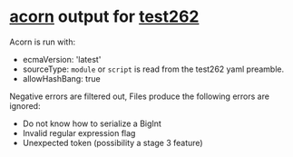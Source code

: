 # [acorn] output for [test262]

Acorn is run with:

* ecmaVersion: 'latest'
* sourceType: `module` or `script` is read from the test262 yaml preamble.
* allowHashBang: true

Negative errors are filtered out,
Files produce the following errors are ignored:

* Do not know how to serialize a BigInt
* Invalid regular expression flag
* Unexpected token (possibility a stage 3 feature)

[acorn]: https://github.com/acornjs/acorn
[test262]: https://github.com/tc39/test262
